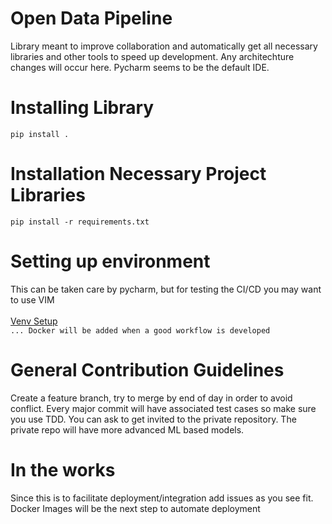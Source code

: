 
# Open Data Pipeline

Library meant to improve collaboration and automatically get all necessary libraries and other tools to speed up development. Any architechture changes will occur here. Pycharm seems to be the default IDE.  

# Installing Library 
`pip install .`

# Installation Necessary Project Libraries
`pip install -r requirements.txt`

# Setting up environment 
This can be taken care by pycharm, but for testing the CI/CD you may want to use VIM<br><br>
[Venv Setup](https://virtualenv.pypa.io/en/latest/installation.html)<br>
`... Docker will be added when a good workflow is developed`

# General Contribution Guidelines 

Create a feature branch, try to merge by end of day in order to avoid conflict.
Every major commit will have associated test cases so make sure you use TDD.
You can ask to get invited to the private repository. The private repo will have more advanced ML based models.

# In the works 
 Since this is to facilitate deployment/integration add issues as you see fit. Docker Images will be the next step to 
 automate deployment
 